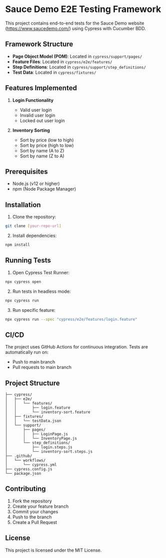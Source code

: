 # Sauce Demo E2E Testing Framework

This project contains end-to-end tests for the Sauce Demo website (https://www.saucedemo.com/) using Cypress with Cucumber BDD.

## Framework Structure
- **Page Object Model (POM)**: Located in `cypress/support/pages/`
- **Feature Files**: Located in `cypress/e2e/features/`
- **Step Definitions**: Located in `cypress/support/step_definitions/`
- **Test Data**: Located in `cypress/fixtures/`

## Features Implemented
1. **Login Functionality**
   - Valid user login
   - Invalid user login
   - Locked out user login

2. **Inventory Sorting**
   - Sort by price (low to high)
   - Sort by price (high to low)
   - Sort by name (A to Z)
   - Sort by name (Z to A)

## Prerequisites
- Node.js (v12 or higher)
- npm (Node Package Manager)

## Installation
1. Clone the repository:
```bash
git clone [your-repo-url]
```

2. Install dependencies:
```bash
npm install
```

## Running Tests
1. Open Cypress Test Runner:
```bash
npx cypress open
```

2. Run tests in headless mode:
```bash
npx cypress run
```

3. Run specific feature:
```bash
npx cypress run --spec "cypress/e2e/features/login.feature"
```

## CI/CD
The project uses GitHub Actions for continuous integration. Tests are automatically run on:
- Push to main branch
- Pull requests to main branch

## Project Structure
```
├── cypress/
│   ├── e2e/
│   │   └── features/
│   │       ├── login.feature
│   │       └── inventory-sort.feature
│   ├── fixtures/
│   │   └── testData.json
│   └── support/
│       ├── pages/
│       │   ├── LoginPage.js
│       │   └── InventoryPage.js
│       └── step_definitions/
│           ├── login.steps.js
│           └── inventory-sort.steps.js
├── .github/
│   └── workflows/
│       └── cypress.yml
├── cypress.config.js
└── package.json
```

## Contributing
1. Fork the repository
2. Create your feature branch
3. Commit your changes
4. Push to the branch
5. Create a Pull Request

## License
This project is licensed under the MIT License. 